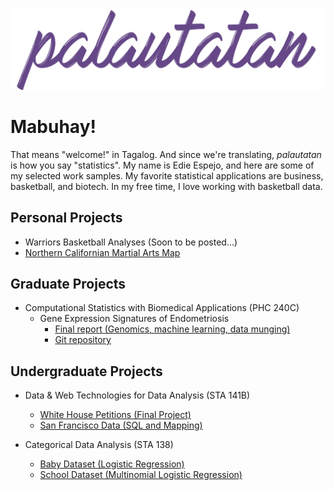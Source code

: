![site-banner](images/banners_github.003.jpg)

# Mabuhay!
That means "welcome!" in Tagalog. And since we're translating, *palautatan* is how you say "statistics". My name is Edie Espejo, and here are some of my selected work samples. My favorite statistical applications are business, basketball, and biotech. In my free time, I love working with basketball data.

## Personal Projects
* Warriors Basketball Analyses (Soon to be posted...)
* <a href="https://palautatan.github.io/fight/01-map/yelp-api.html">Northern Californian Martial Arts Map</a>

## Graduate Projects
* Computational Statistics with Biomedical Applications (PHC 240C)
    + Gene Expression Signatures of Endometriosis
        - <a href="graduate/phc240c/endometriosis-report.pdf">Final report (Genomics, machine learning, data munging)</a>  
        - <a href="https://github.com/palautatan/endometriosis">Git repository</a>  

## Undergraduate Projects
* Data & Web Technologies for Data Analysis (STA 141B)
    - <a href="project141b" title="Final Project">White House Petitions (Final Project)</a>  
    - <a href="assignments/141b_assignment6.html" title="Exploring San Francisco Data">San Francisco Data (SQL and Mapping)</a>  

* Categorical Data Analysis (STA 138)
    - <a href="assignments/138_project3_2.html" title="Logistic Regression">Baby Dataset (Logistic Regression)</a>  
    - <a href="assignments/138_project3_1.html" title="Multinomial Logistic Regression">School Dataset (Multinomial Logistic Regression)</a>  
